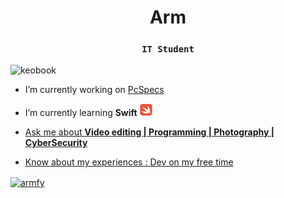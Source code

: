 <h1 align="center">Arm</h1>
<h3 align="center"><code>IT Student</code></h3>

<p align="left"> <img src="https://komarev.com/ghpvc/?username=keobook&label=Profile%20views&color=0e75b6&style=flat" alt="keobook" /> </p>

- I’m currently working on [PcSpecs](https://github.com/Keobook/pcspecs)

- I’m currently learning **Swift** </a> <a href="https://developer.apple.com/swift/" target="_blank" rel="noreferrer"> <img src="https://raw.githubusercontent.com/devicons/devicon/master/icons/swift/swift-original.svg" alt="swift" width="20" height="20"/>

- Ask me about **Video editing | Programming | Photography | CyberSecurity**

- Know about my experiences : Dev on my free time




<p><img align="center" src="https://github-readme-stats.vercel.app/api/top-langs?username=armfy&show_icons=true&locale=en&layout=compact" alt="armfy" /></p>
